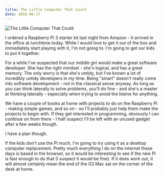 ```yaml
---
title: The Little Computer That Could
date: 2016-06-17
---
```


![The Little Computer That Could](https://source.unsplash.com/0gkw_9fy0eQ/1600x900)

I ordered a Raspberry Pi 3 starter kit last night from Amazon - it arrived in the office at lunchtime today. While I would love to get it out of the box and immediately start playing with it, I'm not going to. I'm going to get our kids to put it together.

For a while I've suspected that our middle girl would make a great software developer. She has the right mindset - she's logical, and has a great memory. The only worry is that she's untidy, but I've known a lot of incredibly untidy developers in my time. Being "smart" doesn't really come into software development - not in the classical sense anyway. As long as you can think laterally to solve problems, you'll do fine - and she's a master at thinking laterally - especially when trying to avoid the blame for anything.

We have a couple of books at home with projects to do on the Raspberry Pi - making simple games, and so on - so I'll probably just help them make the projects to begin with. If they get interested in programming, obviously I can continue on from there - I half suspect I'll be left with an unused gadget after a few weeks though.

I have a plan though.

If the kids don't use the Pi much, I'm going to try using it as a desktop computer replacement. Pretty much everything I do on the internet these days is based in the browser, so it would be interesting to see if the new Pi is fast enough to do that (I suspect it would be fine). If it does work out, it will almost certainly mean the end of the G3 Mac sat on the corner of the desk at home.